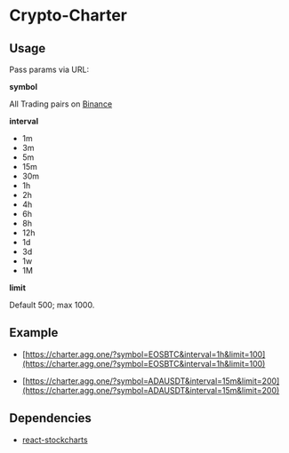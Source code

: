 # Crypto-Charter

## Usage

Pass params via URL:

**symbol**

All Trading pairs on [Binance](https://www.binance.com/?ref=20768006)

**interval**

* 1m
* 3m
* 5m
* 15m
* 30m
* 1h
* 2h
* 4h
* 6h
* 8h
* 12h
* 1d
* 3d
* 1w
* 1M

**limit**

Default 500; max 1000.

## Example

* [https://charter.agg.one/?symbol=EOSBTC&interval=1h&limit=100](https://charter.agg.one/?symbol=EOSBTC&interval=1h&limit=100)

* [https://charter.agg.one/?symbol=ADAUSDT&interval=15m&limit=200](https://charter.agg.one/?symbol=ADAUSDT&interval=15m&limit=200)

## Dependencies

* [react-stockcharts](https://github.com/rrag/react-stockcharts)
